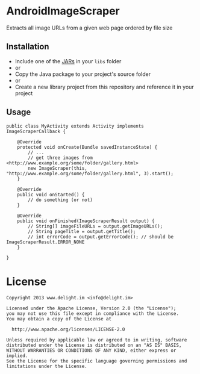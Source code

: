 # AndroidImageScraper

Extracts all image URLs from a given web page ordered by file size

## Installation

 * Include one of the [JARs](JARs) in your `libs` folder
 * or
 * Copy the Java package to your project's source folder
 * or
 * Create a new library project from this repository and reference it in your project

## Usage

```
public class MyActivity extends Activity implements ImageScraperCallback {

	@Override
	protected void onCreate(Bundle savedInstanceState) {
		// ...
		// get three images from <http://www.example.org/some/folder/gallery.html>
		new ImageScraper(this, "http://www.example.org/some/folder/gallery.html", 3).start();
	}

	@Override
	public void onStarted() {
		// do something (or not)
	}
	
	@Override
	public void onFinished(ImageScraperResult output) {
		// String[] imageFileURLs = output.getImageURLs();
		// String pageTitle = output.getTitle();
		// int errorCode = output.getErrorCode(); // should be ImageScraperResult.ERROR_NONE
	}

}
```

# License

```
Copyright 2013 www.delight.im <info@delight.im>

Licensed under the Apache License, Version 2.0 (the "License");
you may not use this file except in compliance with the License.
You may obtain a copy of the License at

  http://www.apache.org/licenses/LICENSE-2.0

Unless required by applicable law or agreed to in writing, software
distributed under the License is distributed on an "AS IS" BASIS,
WITHOUT WARRANTIES OR CONDITIONS OF ANY KIND, either express or implied.
See the License for the specific language governing permissions and
limitations under the License.
```